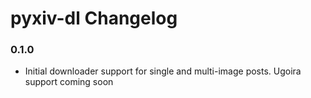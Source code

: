 # pyxiv-dl Changelog

### 0.1.0

* Initial downloader support for single and multi-image posts. Ugoira support coming soon